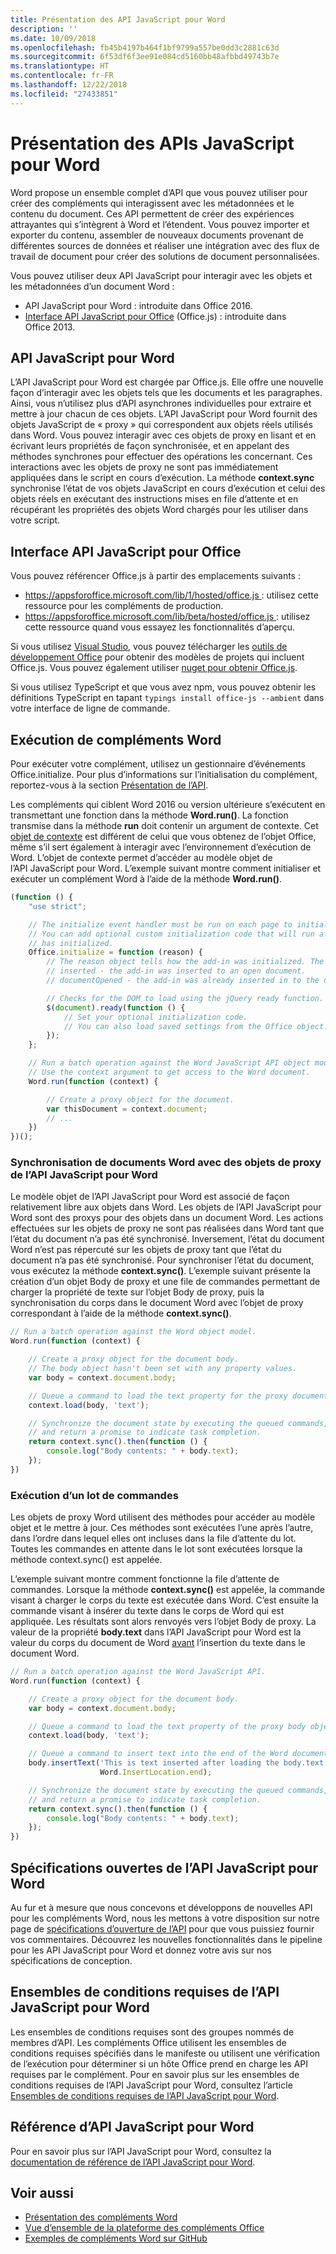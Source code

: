 ```yaml
---
title: Présentation des API JavaScript pour Word
description: ''
ms.date: 10/09/2018
ms.openlocfilehash: fb45b4197b464f1bf9799a557be0dd3c2881c63d
ms.sourcegitcommit: 6f53df6f3ee91e084cd5160bb48afbbd49743b7e
ms.translationtype: HT
ms.contentlocale: fr-FR
ms.lasthandoff: 12/22/2018
ms.locfileid: "27433851"
---
```

# <a name="word-javascript-api-overview"></a>Présentation des APIs JavaScript pour Word

Word propose un ensemble complet d’API que vous pouvez utiliser pour créer des compléments qui interagissent avec les métadonnées et le contenu du document. Ces API permettent de créer des expériences attrayantes qui s’intègrent à Word et l’étendent. Vous pouvez importer et exporter du contenu, assembler de nouveaux documents provenant de différentes sources de données et réaliser une intégration avec des flux de travail de document pour créer des solutions de document personnalisées.

Vous pouvez utiliser deux API JavaScript pour interagir avec les objets et les métadonnées d’un document Word :

- API JavaScript pour Word : introduite dans Office 2016.
- [Interface API JavaScript pour Office](../javascript-api-for-office.md) (Office.js) : introduite dans Office 2013.

## <a name="word-javascript-api"></a>API JavaScript pour Word

L’API JavaScript pour Word est chargée par Office.js. Elle offre une nouvelle façon d’interagir avec les objets tels que les documents et les paragraphes. Ainsi, vous n’utilisez plus d’API asynchrones individuelles pour extraire et mettre à jour chacun de ces objets. L’API JavaScript pour Word fournit des objets JavaScript de « proxy » qui correspondent aux objets réels utilisés dans Word. Vous pouvez interagir avec ces objets de proxy en lisant et en écrivant leurs propriétés de façon synchronisée, et en appelant des méthodes synchrones pour effectuer des opérations les concernant. Ces interactions avec les objets de proxy ne sont pas immédiatement appliquées dans le script en cours d’exécution. La méthode **context.sync** synchronise l’état de vos objets JavaScript en cours d’exécution et celui des objets réels en exécutant des instructions mises en file d’attente et en récupérant les propriétés des objets Word chargés pour les utiliser dans votre script.

## <a name="javascript-api-for-office"></a>Interface API JavaScript pour Office

Vous pouvez référencer Office.js à partir des emplacements suivants :

* https://appsforoffice.microsoft.com/lib/1/hosted/office.js : utilisez cette ressource pour les compléments de production.
* https://appsforoffice.microsoft.com/lib/beta/hosted/office.js : utilisez cette ressource quand vous essayez les fonctionnalités d’aperçu.

Si vous utilisez [Visual Studio](https://www.visualstudio.com/products/free-developer-offers-vs), vous pouvez télécharger les [outils de développement Office](https://www.visualstudio.com/features/office-tools-vs.aspx) pour obtenir des modèles de projets qui incluent Office.js.  Vous pouvez également utiliser [nuget pour obtenir Office.js](https://www.nuget.org/packages/Microsoft.Office.js/).

Si vous utilisez TypeScript et que vous avez npm, vous pouvez obtenir les définitions TypeScript en tapant `typings install office-js --ambient` dans votre interface de ligne de commande.

## <a name="running-word-add-ins"></a>Exécution de compléments Word

Pour exécuter votre complément, utilisez un gestionnaire d’événements Office.initialize. Pour plus d’informations sur l’initialisation du complément, reportez-vous à la section [Présentation de l’API](https://docs.microsoft.com/office/dev/add-ins/develop/understanding-the-javascript-api-for-office).

Les compléments qui ciblent Word 2016 ou version ultérieure s’exécutent en transmettant une fonction dans la méthode **Word.run()**. La fonction transmise dans la méthode **run** doit contenir un argument de contexte. Cet [objet de contexte](/javascript/api/word/word.requestcontext) est différent de celui que vous obtenez de l’objet Office, même s’il sert également à interagir avec l’environnement d’exécution de Word. L’objet de contexte permet d’accéder au modèle objet de l’API JavaScript pour Word. L’exemple suivant montre comment initialiser et exécuter un complément Word à l’aide de la méthode **Word.run()**.

```js
(function () {
    "use strict";

    // The initialize event handler must be run on each page to initialize Office JS.
    // You can add optional custom initialization code that will run after OfficeJS
    // has initialized.
    Office.initialize = function (reason) {
        // The reason object tells how the add-in was initialized. The values can be:
        // inserted - the add-in was inserted to an open document.
        // documentOpened - the add-in was already inserted in to the document and the document was opened.

        // Checks for the DOM to load using the jQuery ready function.
        $(document).ready(function () {
            // Set your optional initialization code.
            // You can also load saved settings from the Office object.
        });
    };

    // Run a batch operation against the Word JavaScript API object model.
    // Use the context argument to get access to the Word document.
    Word.run(function (context) {

        // Create a proxy object for the document.
        var thisDocument = context.document;
        // ...
    })
})();
```

### <a name="synchronizing-word-documents-with-word-javascript-api-proxy-objects"></a>Synchronisation de documents Word avec des objets de proxy de l’API JavaScript pour Word

Le modèle objet de l’API JavaScript pour Word est associé de façon relativement libre aux objets dans Word. Les objets de l’API JavaScript pour Word sont des proxys pour des objets dans un document Word. Les actions effectuées sur les objets de proxy ne sont pas réalisées dans Word tant que l’état du document n’a pas été synchronisé. Inversement, l’état du document Word n’est pas répercuté sur les objets de proxy tant que l’état du document n’a pas été synchronisé. Pour synchroniser l’état du document, vous exécutez la méthode **context.sync()**. L’exemple suivant présente la création d’un objet Body de proxy et une file de commandes permettant de charger la propriété de texte sur l’objet Body de proxy, puis la synchronisation du corps dans le document Word avec l’objet de proxy correspondant à l’aide de la méthode **context.sync()**.

```js
// Run a batch operation against the Word object model.
Word.run(function (context) {

    // Create a proxy object for the document body.
    // The body object hasn't been set with any property values.
    var body = context.document.body;

    // Queue a command to load the text property for the proxy document body object.
    context.load(body, 'text');

    // Synchronize the document state by executing the queued commands,
    // and return a promise to indicate task completion.
    return context.sync().then(function () {
        console.log("Body contents: " + body.text);
    });
})
```

### <a name="executing-a-batch-of-commands"></a>Exécution d’un lot de commandes

Les objets de proxy Word utilisent des méthodes pour accéder au modèle objet et le mettre à jour. Ces méthodes sont exécutées l’une après l’autre, dans l’ordre dans lequel elles ont incluses dans la file d’attente du lot. Toutes les commandes en attente dans le lot sont exécutées lorsque la méthode context.sync() est appelée.

L’exemple suivant montre comment fonctionne la file d’attente de commandes. Lorsque la méthode **context.sync()** est appelée, la commande visant à charger le corps du texte est exécutée dans Word. C’est ensuite la commande visant à insérer du texte dans le corps de Word qui est appliquée. Les résultats sont alors renvoyés vers l’objet Body de proxy. La valeur de la propriété **body.text** dans l’API JavaScript pour Word est la valeur du corps du document de Word <u>avant</u> l’insertion du texte dans le document Word.


```js
// Run a batch operation against the Word JavaScript API.
Word.run(function (context) {

    // Create a proxy object for the document body.
    var body = context.document.body;

    // Queue a command to load the text property of the proxy body object.
    context.load(body, 'text');

    // Queue a command to insert text into the end of the Word document body.
    body.insertText('This is text inserted after loading the body.text property',
                    Word.InsertLocation.end);

    // Synchronize the document state by executing the queued commands,
    // and return a promise to indicate task completion.
    return context.sync().then(function () {
        console.log("Body contents: " + body.text);
    });
})
```

## <a name="word-javascript-api-open-specifications"></a>Spécifications ouvertes de l’API JavaScript pour Word

Au fur et à mesure que nous concevons et développons de nouvelles API pour les compléments Word, nous les mettons à votre disposition sur notre page de [spécifications d’ouverture de l’API](../openspec.md) pour que vous puissiez fournir vos commentaires. Découvrez les nouvelles fonctionnalités dans le pipeline pour les API JavaScript pour Word et donnez votre avis sur nos spécifications de conception.

## <a name="word-javascript-api-requirement-sets"></a>Ensembles de conditions requises de l’API JavaScript pour Word

Les ensembles de conditions requises sont des groupes nommés de membres d’API. Les compléments Office utilisent les ensembles de conditions requises spécifiés dans le manifeste ou utilisent une vérification de l’exécution pour déterminer si un hôte Office prend en charge les API requises par le complément. Pour en savoir plus sur les ensembles de conditions requises de l’API JavaScript pour Word, consultez l’article [Ensembles de conditions requises de l’API JavaScript pour Word](../requirement-sets/word-api-requirement-sets.md).

## <a name="word-javascript-api-reference"></a>Référence d’API JavaScript pour Word

Pour en savoir plus sur l’API JavaScript pour Word, consultez la [documentation de référence de l’API JavaScript pour Word](/javascript/api/word).

## <a name="see-also"></a>Voir aussi

* [Présentation des compléments Word](https://docs.microsoft.com/office/dev/add-ins/word/word-add-ins-programming-overview)
* [Vue d’ensemble de la plateforme des compléments Office](https://docs.microsoft.com/office/dev/add-ins/overview/office-add-ins)
* [Exemples de compléments Word sur GitHub](https://github.com/OfficeDev?utf8=%E2%9C%93&q=Word)
